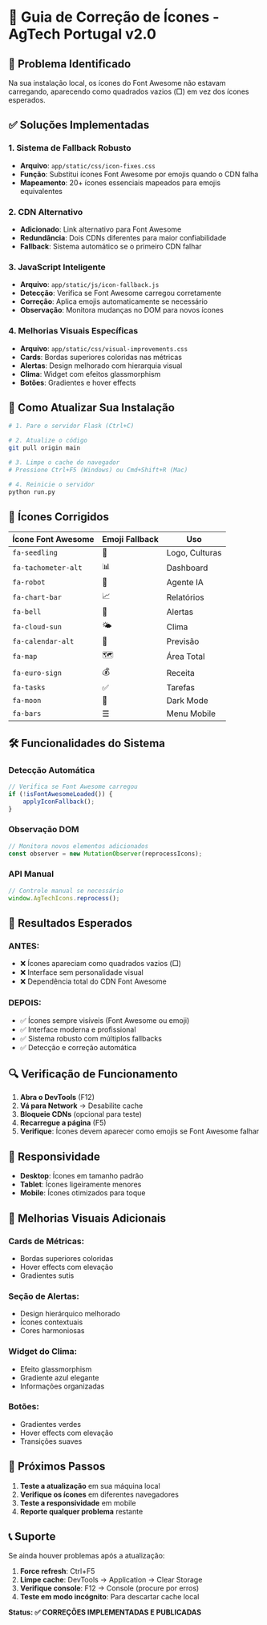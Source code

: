 # 🔧 Guia de Correção de Ícones - AgTech Portugal v2.0

## 🎯 Problema Identificado
Na sua instalação local, os ícones do Font Awesome não estavam carregando, aparecendo como quadrados vazios (□) em vez dos ícones esperados.

## ✅ Soluções Implementadas

### 1. **Sistema de Fallback Robusto**
- **Arquivo**: `app/static/css/icon-fixes.css`
- **Função**: Substitui ícones Font Awesome por emojis quando o CDN falha
- **Mapeamento**: 20+ ícones essenciais mapeados para emojis equivalentes

### 2. **CDN Alternativo**
- **Adicionado**: Link alternativo para Font Awesome
- **Redundância**: Dois CDNs diferentes para maior confiabilidade
- **Fallback**: Sistema automático se o primeiro CDN falhar

### 3. **JavaScript Inteligente**
- **Arquivo**: `app/static/js/icon-fallback.js`
- **Detecção**: Verifica se Font Awesome carregou corretamente
- **Correção**: Aplica emojis automaticamente se necessário
- **Observação**: Monitora mudanças no DOM para novos ícones

### 4. **Melhorias Visuais Específicas**
- **Arquivo**: `app/static/css/visual-improvements.css`
- **Cards**: Bordas superiores coloridas nas métricas
- **Alertas**: Design melhorado com hierarquia visual
- **Clima**: Widget com efeitos glassmorphism
- **Botões**: Gradientes e hover effects

## 🔄 Como Atualizar Sua Instalação

```bash
# 1. Pare o servidor Flask (Ctrl+C)

# 2. Atualize o código
git pull origin main

# 3. Limpe o cache do navegador
# Pressione Ctrl+F5 (Windows) ou Cmd+Shift+R (Mac)

# 4. Reinicie o servidor
python run.py
```

## 🎨 Ícones Corrigidos

| Ícone Font Awesome | Emoji Fallback | Uso |
|-------------------|----------------|-----|
| `fa-seedling` | 🌱 | Logo, Culturas |
| `fa-tachometer-alt` | 📊 | Dashboard |
| `fa-robot` | 🤖 | Agente IA |
| `fa-chart-bar` | 📈 | Relatórios |
| `fa-bell` | 🔔 | Alertas |
| `fa-cloud-sun` | 🌤️ | Clima |
| `fa-calendar-alt` | 📅 | Previsão |
| `fa-map` | 🗺️ | Área Total |
| `fa-euro-sign` | 💰 | Receita |
| `fa-tasks` | ✅ | Tarefas |
| `fa-moon` | 🌙 | Dark Mode |
| `fa-bars` | ☰ | Menu Mobile |

## 🛠️ Funcionalidades do Sistema

### **Detecção Automática**
```javascript
// Verifica se Font Awesome carregou
if (!isFontAwesomeLoaded()) {
    applyIconFallback();
}
```

### **Observação DOM**
```javascript
// Monitora novos elementos adicionados
const observer = new MutationObserver(reprocessIcons);
```

### **API Manual**
```javascript
// Controle manual se necessário
window.AgTechIcons.reprocess();
```

## 🎯 Resultados Esperados

### **ANTES:**
- ❌ Ícones apareciam como quadrados vazios (□)
- ❌ Interface sem personalidade visual
- ❌ Dependência total do CDN Font Awesome

### **DEPOIS:**
- ✅ Ícones sempre visíveis (Font Awesome ou emoji)
- ✅ Interface moderna e profissional
- ✅ Sistema robusto com múltiplos fallbacks
- ✅ Detecção e correção automática

## 🔍 Verificação de Funcionamento

1. **Abra o DevTools** (F12)
2. **Vá para Network** → Desabilite cache
3. **Bloqueie CDNs** (opcional para teste)
4. **Recarregue a página** (F5)
5. **Verifique**: Ícones devem aparecer como emojis se Font Awesome falhar

## 📱 Responsividade

- **Desktop**: Ícones em tamanho padrão
- **Tablet**: Ícones ligeiramente menores
- **Mobile**: Ícones otimizados para toque

## 🎨 Melhorias Visuais Adicionais

### **Cards de Métricas:**
- Bordas superiores coloridas
- Hover effects com elevação
- Gradientes sutis

### **Seção de Alertas:**
- Design hierárquico melhorado
- Ícones contextuais
- Cores harmoniosas

### **Widget do Clima:**
- Efeito glassmorphism
- Gradiente azul elegante
- Informações organizadas

### **Botões:**
- Gradientes verdes
- Hover effects com elevação
- Transições suaves

## 🚀 Próximos Passos

1. **Teste a atualização** em sua máquina local
2. **Verifique os ícones** em diferentes navegadores
3. **Teste a responsividade** em mobile
4. **Reporte qualquer problema** restante

## 📞 Suporte

Se ainda houver problemas após a atualização:

1. **Force refresh**: Ctrl+F5
2. **Limpe cache**: DevTools → Application → Clear Storage
3. **Verifique console**: F12 → Console (procure por erros)
4. **Teste em modo incógnito**: Para descartar cache local

**Status: ✅ CORREÇÕES IMPLEMENTADAS E PUBLICADAS**

